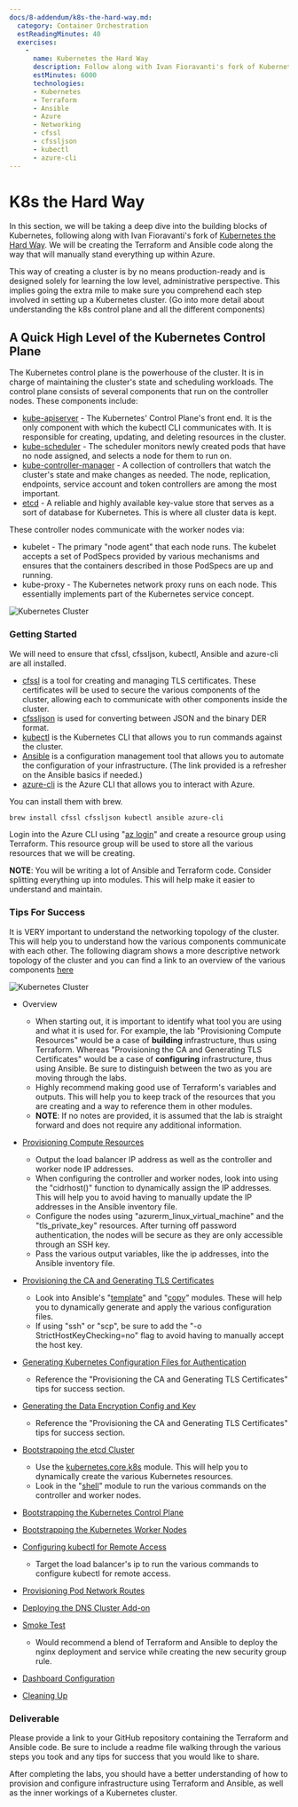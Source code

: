 ```yaml
---
docs/8-addendum/k8s-the-hard-way.md:
  category: Container Orchestration
  estReadingMinutes: 40
  exercises:
    -
      name: Kubernetes the Hard Way
      description: Follow along with Ivan Fioravanti's fork of Kubernetes the Hard Way, manually creating Terraform and Ansible code to stand up a Kubernetes cluster within Azure. This exercise will provide a deep understanding of the low level, administrative perspective of setting up a Kubernetes cluster.
      estMinutes: 6000
      technologies:
      - Kubernetes
      - Terraform
      - Ansible
      - Azure
      - Networking
      - cfssl
      - cfssljson
      - kubectl
      - azure-cli
---
```


# K8s the Hard Way

In this section, we will be taking a deep dive into the building blocks of Kubernetes, following along with Ivan Fioravanti's fork of [Kubernetes the Hard Way](https://github.com/ivanfioravanti/kubernetes-the-hard-way-on-azure). We will be creating the Terraform and Ansible code along the way that will manually stand everything up within Azure.

This way of creating a cluster is by no means production-ready and is designed solely for learning the low level, administrative perspective. This implies going the extra mile to make sure you comprehend each step involved in setting up a Kubernetes cluster. (Go into more detail about understanding the k8s control plane and all the different components)

## A Quick High Level of the Kubernetes Control Plane

The Kubernetes control plane is the powerhouse of the cluster. It is in charge of maintaining the cluster's state and scheduling workloads. The control plane consists of several components that run on the controller nodes. These components include:

- [kube-apiserver](https://kubernetes.io/docs/reference/command-line-tools-reference/kube-apiserver/) - The Kubernetes' Control Plane's front end. It is the only component with which the kubectl CLI communicates with. It is responsible for creating, updating, and deleting resources in the cluster.
- [kube-scheduler](https://kubernetes.io/docs/reference/command-line-tools-reference/kube-scheduler/) - The scheduler monitors newly created pods that have no node assigned, and selects a node for them to run on.
- [kube-controller-manager](https://kubernetes.io/docs/reference/command-line-tools-reference/kube-controller-manager/) - A collection of controllers that watch the cluster's state and make changes as needed. The node, replication, endpoints, service account and token controllers are among the most important.
- [etcd](https://etcd.io/) - A reliable and highly available key-value store that serves as a sort of database for Kubernetes. This is where all cluster data is kept.

These controller nodes communicate with the worker nodes via:

- kubelet - The primary "node agent" that each node runs. The kubelet accepts a set of PodSpecs provided by various mechanisms and ensures that the containers described in those PodSpecs are up and running.
- kube-proxy - The Kubernetes network proxy runs on each node. This essentially implements part of the Kubernetes service concept.

![Kubernetes Cluster](img7/k8sthw-components-of-kubernetes.svg ':class=cluster')

### Getting Started

We will need to ensure that cfssl, cfssljson, kubectl, Ansible and azure-cli are all installed.

- [cfssl](https://github.com/cloudflare/cfssl) is a tool for creating and managing TLS certificates. These certificates will be used to secure the various components of the cluster, allowing each to communicate with other components inside the cluster.
- [cfssljson](https://github.com/cloudflare/cfssl) is used for converting between JSON and the binary DER format.
- [kubectl](https://kubernetes.io/docs/reference/kubectl/) is the Kubernetes CLI that allows you to run commands against the cluster.
- [Ansible](https://www.ansible.com/resources/get-started/) is a configuration management tool that allows you to automate the configuration of your infrastructure. (The link provided is a refresher on the Ansible basics if needed.)
- [azure-cli](https://learn.microsoft.com/en-us/cli/azure/) is the Azure CLI that allows you to interact with Azure.

You can install them with brew.

```bash
brew install cfssl cfssljson kubectl ansible azure-cli
```

Login into the Azure CLI using "[az login](https://learn.microsoft.com/en-us/cli/azure/authenticate-azure-cli)" and create a resource group using Terraform. This resource group will be used to store all the various resources that we will be creating.

**NOTE**: You will be writing a lot of Ansible and Terraform code. Consider splitting everything up into modules. This will help make it easier to understand and maintain.

### Tips For Success

It is VERY important to understand the networking topology of the cluster. This will help you to understand how the various components communicate with each other. The following diagram shows a more descriptive network topology of the cluster and you can find a link to an overview of the various components [here](https://kubernetes.io/docs/concepts/overview/components/)

![Kubernetes Cluster](img7/k8sthw-network-topology.svg ':class=cluster')

- Overview
  - When starting out, it is important to identify what tool you are using and what it is used for. For example, the lab "Provisioning Compute Resources" would be a case of **building** infrastructure, thus using Terraform. Whereas "Provisioning the CA and Generating TLS Certificates" would be a case of **configuring** infrastructure, thus using Ansible. Be sure to distinguish between the two as you are moving through the labs.
  - Highly recommend making good use of Terraform's variables and outputs. This will help you to keep track of the resources that you are creating and a way to reference them in other modules.
  - **NOTE**: If no notes are provided, it is assumed that the lab is straight forward and does not require any additional information.

- [Provisioning Compute Resources](https://github.com/ivanfioravanti/kubernetes-the-hard-way-on-azure/blob/master/docs/03-compute-resources.md)
  - Output the load balancer IP address as well as the controller and worker node IP addresses.
  - When configuring the controller and worker nodes, look into using the "cidrhost()" function to dynamically assign the IP addresses. This will help you to avoid having to manually update the IP addresses in the Ansible inventory file.
  - Configure the nodes using "azurerm_linux_virtual_machine" and the "tls_private_key" resources. After turning off password authentication, the nodes will be secure as they are only accessible through an SSH key.
  - Pass the various output variables, like the ip addresses, into the Ansible inventory file.

- [Provisioning the CA and Generating TLS Certificates](https://github.com/ivanfioravanti/kubernetes-the-hard-way-on-azure/blob/master/docs/04-certificate-authority.md)
  - Look into Ansible's "[template](https://docs.ansible.com/ansible/latest/collections/ansible/builtin/template_module.html)" and "[copy](https://docs.ansible.com/ansible/latest/collections/ansible/builtin/copy_module.html)" modules. These will help you to dynamically generate and apply the various configuration files.
  - If using "ssh" or "scp", be sure to add the "-o StrictHostKeyChecking=no" flag to avoid having to manually accept the host key.

- [Generating Kubernetes Configuration Files for Authentication](https://github.com/ivanfioravanti/kubernetes-the-hard-way-on-azure/blob/master/docs/05-kubernetes-configuration-files.md)
  - Reference the "Provisioning the CA and Generating TLS Certificates" tips for success section.

- [Generating the Data Encryption Config and Key](https://github.com/ivanfioravanti/kubernetes-the-hard-way-on-azure/blob/master/docs/06-data-encryption-keys.md)
  - Reference the "Provisioning the CA and Generating TLS Certificates" tips for success section.

- [Bootstrapping the etcd Cluster](https://github.com/ivanfioravanti/kubernetes-the-hard-way-on-azure/blob/master/docs/07-bootstrapping-etcd.md)
  - Use the [kubernetes.core.k8s](https://docs.ansible.com/ansible/latest/collections/kubernetes/core/k8s_module.html) module. This will help you to dynamically create the various Kubernetes resources.
  - Look in the "[shell](https://docs.ansible.com/ansible/latest/collections/ansible/builtin/shell_module.html)" module to run the various commands on the controller and worker nodes.

- [Bootstrapping the Kubernetes Control Plane](https://github.com/ivanfioravanti/kubernetes-the-hard-way-on-azure/blob/master/docs/08-bootstrapping-kubernetes-controllers.md)

- [Bootstrapping the Kubernetes Worker Nodes](https://github.com/ivanfioravanti/kubernetes-the-hard-way-on-azure/blob/master/docs/09-bootstrapping-kubernetes-workers.md)

- [Configuring kubectl for Remote Access](https://github.com/ivanfioravanti/kubernetes-the-hard-way-on-azure/blob/master/docs/10-configuring-kubectl.md)
  - Target the load balancer's ip to run the various commands to configure kubectl for remote access.

- [Provisioning Pod Network Routes](https://github.com/ivanfioravanti/kubernetes-the-hard-way-on-azure/blob/master/docs/11-pod-network-routes.md)

- [Deploying the DNS Cluster Add-on](https://github.com/ivanfioravanti/kubernetes-the-hard-way-on-azure/blob/master/docs/12-dns-addon.md)

- [Smoke Test](https://github.com/ivanfioravanti/kubernetes-the-hard-way-on-azure/blob/master/docs/13-smoke-test.md)
  - Would recommend a blend of Terraform and Ansible to deploy the nginx deployment and service while creating the new security group rule.

- [Dashboard Configuration](https://github.com/ivanfioravanti/kubernetes-the-hard-way-on-azure/blob/master/docs/14-dashboard.md)

- [Cleaning Up](https://github.com/ivanfioravanti/kubernetes-the-hard-way-on-azure/blob/master/docs/15-cleanup.md)

### Deliverable

Please provide a link to your GitHub repository containing the Terraform and Ansible code. Be sure to include a readme file walking through the various steps you took and any tips for success that you would like to share.

After completing the labs, you should have a better understanding of how to provision and configure infrastructure using Terraform and Ansible, as well as the inner workings of a Kubernetes cluster.
